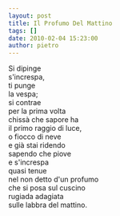 ```yaml
---
layout: post
title: Il Profumo Del Mattino
tags: []
date: 2010-02-04 15:23:00
author: pietro
---
```

Si dipinge<br/>s'increspa,<br/>ti punge<br/>la vespa;<br/>si contrae<br/>per la prima volta<br/>chissà che sapore ha<br/>il primo raggio di luce,<br/>o fiocco di neve<br/>e già stai ridendo<br/>sapendo che piove<br/>e s'increspa<br/>quasi tenue<br/>nel non detto d'un profumo<br/>che si posa sul cuscino<br/>rugiada adagiata<br/>sulle labbra del mattino.
